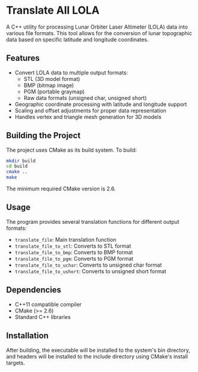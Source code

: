 # Translate All LOLA

A C++ utility for processing Lunar Orbiter Laser Altimeter (LOLA) data into various file formats. This tool allows for the conversion of lunar topographic data based on specific latitude and longitude coordinates.

## Features

- Convert LOLA data to multiple output formats:
  - STL (3D model format)
  - BMP (bitmap image)
  - PGM (portable graymap)
  - Raw data formats (unsigned char, unsigned short)
- Geographic coordinate processing with latitude and longitude support
- Scaling and offset adjustments for proper data representation
- Handles vertex and triangle mesh generation for 3D models

## Building the Project

The project uses CMake as its build system. To build:

```bash
mkdir build
cd build
cmake ..
make
```

The minimum required CMake version is 2.6.

## Usage

The program provides several translation functions for different output formats:

- `translate_file`: Main translation function
- `translate_file_to_stl`: Converts to STL format
- `translate_file_to_bmp`: Converts to BMP format
- `translate_file_to_pgm`: Converts to PGM format
- `translate_file_to_uchar`: Converts to unsigned char format
- `translate_file_to_ushort`: Converts to unsigned short format

## Dependencies

- C++11 compatible compiler
- CMake (>= 2.6)
- Standard C++ libraries

## Installation

After building, the executable will be installed to the system's bin directory, and headers will be installed to the include directory using CMake's install targets.
